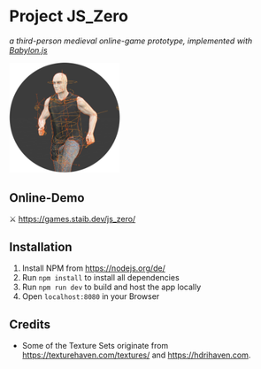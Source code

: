 # Project JS_Zero
*a third-person medieval online-game prototype, implemented with [Babylon.js](https://babylonjs.com/)*

<img src="promotion/promo2_circle.PNG" width="200"/>

## Online-Demo

⚔️ https://games.staib.dev/js_zero/

## Installation

1. Install NPM from https://nodejs.org/de/
2. Run `npm install` to install all dependencies
3. Run `npm run dev` to build and host the app locally
4. Open `localhost:8080` in your Browser

## Credits

* Some of the Texture Sets originate from https://texturehaven.com/textures/ and https://hdrihaven.com.
